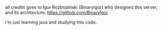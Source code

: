 all credits goes to Igor Roztropiński (BinaryIgor) who designed this server, and its architecture.
https://github.com/BinaryIgor


i'm just learning java and studying this code.
